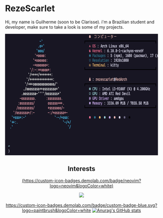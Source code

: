 # RezeScarlet
Hi, my name is Guilherme (soon to be Clarisse). i'm a Brazilian student and developer, make sure to take a look is some of my projects.

<div align="center">
<a href="https://github.com/RezeScarlet/ScarletFiles">
  <img src="Hyfetch.png" height="400" />
</a>


## Interests

[(https://custom-icon-badges.demolab.com/badge/neovim?logo=neovim&logoColor=white)](https://img.shields.io/badge/Neovim-color?style=for-the-badge&logo=Neovim&logoColor=%23eb6f92&logoSize=auto&labelColor=%23191724&color=%23eb6f92
)
<div align="center">
<a href="https://github.com/RezeScarlet/ScarletFiles">
  <img src="https://img.shields.io/badge/Neovim-color?style=for-the-badge&logo=Neovim&logoColor=%23eb6f92&logoSize=auto&labelColor=%23191724&color=%23eb6f92" height="400" />
</a>

https://custom-icon-badges.demolab.com/badge/custom-badge-blue.svg?logo=paintbrush&logoColor=white
[![Anurag's GitHub stats](https://github-readme-stats.vercel.app/api?username=RezeScarlet)](https://github.com/anuraghazra/github-readme-stats)
